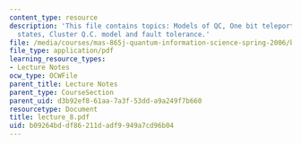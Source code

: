 ```yaml
---
content_type: resource
description: 'This file contains topics: Models of QC, One bit teleportation, Cluster
  states, Cluster Q.C. model and fault tolerance.'
file: /media/courses/mas-865j-quantum-information-science-spring-2006/b09264bddf86211dadf9949a7cd96b04_lecture_8.pdf
file_type: application/pdf
learning_resource_types:
- Lecture Notes
ocw_type: OCWFile
parent_title: Lecture Notes
parent_type: CourseSection
parent_uid: d3b92ef8-61aa-7a3f-53dd-a9a249f7b660
resourcetype: Document
title: lecture_8.pdf
uid: b09264bd-df86-211d-adf9-949a7cd96b04
---
```

